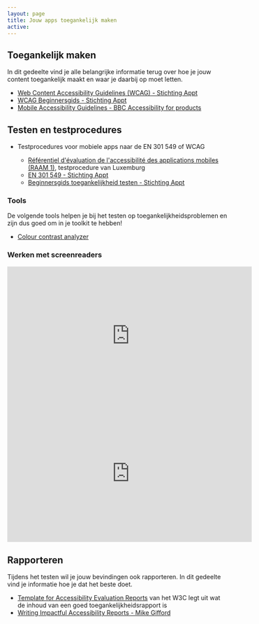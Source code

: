 ```yaml
---
layout: page
title: Jouw apps toegankelijk maken
active: 
---
```


<h2>Toegankelijk maken</h2>
<p>In dit gedeelte vind je alle belangrijke informatie terug over hoe je jouw content toegankelijk maakt en waar je daarbij op moet letten.</p>
<ul>
    <li><a href="https://appt.org/nl/richtlijnen/wcag/principe-1">Web Content Accessibility Guidelines (WCAG) - Stichting Appt</a></li>
    <li><a href="https://appt.org/nl/richtlijnen/wcag-beginners-gids">WCAG Beginnersgids - Stichting Appt</a></li>
    <li><a href="">Mobile Accessibility Guidelines - BBC Accessibility for products</a></li>
</ul>

<h2>Testen en testprocedures</h2>
<ul>
    <li>Testprocedures voor mobiele apps naar de EN 301 549 of WCAG</li>
        <ul>
            <li><a href="https://accessibilite.public.lu/fr/raam1/index.html">Référentiel d'évaluation de l'accessibilité des applications mobiles (RAAM 1)</a>, testprocedure van Luxemburg</li>
            <li><a href="https://appt.org/nl/richtlijnen/en-301-549">EN 301 549 - Stichting Appt</a></li>
            <li><a href="https://appt.org/nl/richtlijnen/beginnersgids-toegankelijkheid-testen">Beginnersgids toegankelijkheid testen - Stichting Appt</a></li>
        </ul>
</ul>

<h3>Tools</h3>
<p>De volgende tools helpen je bij het testen op toegankelijkheidsproblemen en zijn dus goed om in je toolkit te hebben!</p>
<ul>
    <li><a href="https://www.tpgi.com/color-contrast-checker/">Colour contrast analyzer</a></li>
</ul>

<h3>Werken met screenreaders</h3>

<iframe width="560" height="315" src="https://www.youtube.com/embed/0Zpzl4EKCco?si=ZOeQYQGYFdUh4Zll" title="Video: Assistive tech: TalkBack" frameborder="0" allow="accelerometer; autoplay; clipboard-write; encrypted-media; gyroscope; picture-in-picture; web-share" referrerpolicy="strict-origin-when-cross-origin" allowfullscreen></iframe>

<iframe width="560" height="315" src="https://www.youtube.com/embed/bCHpdjvxBws?si=CKMOkoDglzx1woZH" title="Video: Assistive tech: VoiceOver on iOS" frameborder="0" allow="accelerometer; autoplay; clipboard-write; encrypted-media; gyroscope; picture-in-picture; web-share" referrerpolicy="strict-origin-when-cross-origin" allowfullscreen></iframe>

<h2>Rapporteren</h2>
<p>Tijdens het testen wil je jouw bevindingen ook rapporteren. In dit gedeelte vind je informatie hoe je dat het beste doet.</p>
<ul>
    <li><a href="https://www.w3.org/WAI/test-evaluate/report-template/">Template for Accessibility Evaluation Reports</a> van het W3C legt uit wat de inhoud van een goed toegankelijkheidsrapport is</li>
    <li><a href="https://medium.com/openconcept-stories/writing-impactful-accessibility-reports-d6cdd84356fd">Writing Impactful Accessibility Reports - Mike Gifford</a>
    </li>
</ul>